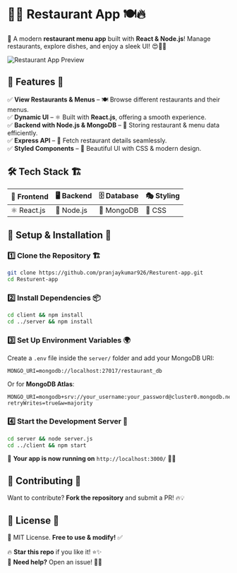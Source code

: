 # 🚀✨ Restaurant App 🍽️🔥

🎉 A modern **restaurant menu app** built with **React & Node.js**! Manage restaurants, explore dishes, and enjoy a sleek UI! 😍🍕🍔

![Restaurant App Preview](https://github.com/pranjaykumar926/Resturent-app/blob/main/image.png)

## 📌 Features 🎯

✅ **View Restaurants & Menus** – 🍽️ Browse different restaurants and their menus.\
✅ **Dynamic UI** – ⚛️ Built with **React.js**, offering a smooth experience.\
✅ **Backend with Node.js & MongoDB** – 🚀 Storing restaurant & menu data efficiently.\
✅ **Express API** – 🔄 Fetch restaurant details seamlessly.\
✅ **Styled Components** – 🎨 Beautiful UI with CSS & modern design.

## 🛠️ Tech Stack 🏗️

| 🎨 Frontend | 🖥️ Backend | 🗄️ Database | 🎭 Styling |
|------------|-----------|------------|---------|
| ⚛️ React.js | 🚀 Node.js | 🍃 MongoDB | 🎨 CSS |

## 🚀 Setup & Installation 🏁

### 1️⃣ Clone the Repository 🏗️

```bash
git clone https://github.com/pranjaykumar926/Resturent-app.git
cd Resturent-app
```

### 2️⃣ Install Dependencies 📦

```bash
cd client && npm install
cd ../server && npm install
```

### 3️⃣ Set Up Environment Variables 🌍

Create a `.env` file inside the `server/` folder and add your MongoDB URI:

```env
MONGO_URI=mongodb://localhost:27017/restaurant_db
```

Or for **MongoDB Atlas**:

```env
MONGO_URI=mongodb+srv://your_username:your_password@cluster0.mongodb.net/restaurant_db?retryWrites=true&w=majority
```

### 4️⃣ Start the Development Server 🚦

```bash
cd server && node server.js
cd ../client && npm start
```

🎉 **Your app is now running on** `http://localhost:3000/` 🚀🔥

## 🙌 Contributing 🤝

Want to contribute? **Fork the repository** and submit a PR! 🔥💡

## 📜 License 📄

📝 MIT License. **Free to use & modify!** ✅

🔥 **Star this repo** if you like it! ⭐✨\
💬 **Need help?** Open an issue! 🚀💡

